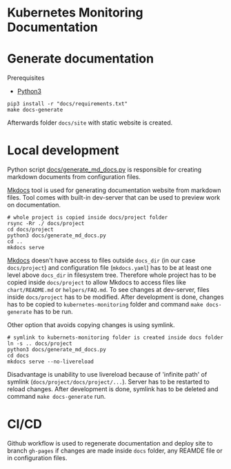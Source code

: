 # Kubernetes Monitoring Documentation

# Generate documentation

Prerequisites
  - [Python3](https://www.python.org/downloads/)

```
pip3 install -r "docs/requirements.txt"
make docs-generate
```

Afterwards folder `docs/site` with static website is created. 

# Local development
Python script [docs/generate_md_docs.py](generate_md_docs.py) is responsible for creating markdown documents 
from configuration files.

[Mkdocs](https://www.mkdocs.org/) tool is used for generating documentation website from markdown files.
Tool comes with built-in dev-server that can be used to preview work on documentation.
```
# whole project is copied inside docs/project folder
rsync -Rr ./ docs/project
cd docs/project
python3 docs/generate_md_docs.py
cd ..
mkdocs serve
```
[Mkdocs](https://www.mkdocs.org/) doesn't have access to files outside `docs_dir` (in our case `docs/project`) 
and configuration file (`mkdocs.yaml`) has to be at least one level above `docs_dir` in filesystem tree. 
Therefore whole project has to be copied inside `docs/project` to allow Mkdocs to access files like `chart/README.md` or 
`helpers/FAQ.md`. 
To see changes at dev-server, files inside `docs/project` has to be modified. After development is done, 
changes has to be copied to `kubernetes-monitoring` folder and command `make docs-generate` has to be run.

Other option that avoids copying changes is using symlink.
```
# symlink to kubernets-monitoring folder is created inside docs folder
ln -s .. docs/project
python3 docs/generate_md_docs.py
cd docs
mkdocs serve --no-livereload
```
Disadvantage is unability to use livereload because of 'infinite path' of symlink (`docs/project/docs/project/...`).
Server has to be restarted to reload changes. After development is done, symlink has to be deleted and command `make docs-generate` run.

# CI/CD
Github workflow is used to regenerate documentation and deploy site to branch `gh-pages` if changes
are made inside `docs` folder, any REAMDE file or in configuration files.
